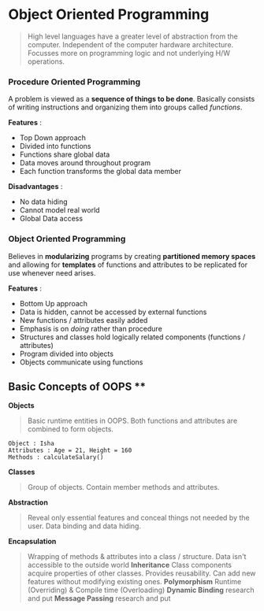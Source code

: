 # Object Oriented Programming 

> High level languages have a greater level of abstraction from the computer. Independent of the computer hardware architecture. Focusses more on programming logic and not underlying H/W operations.

### Procedure Oriented Programming 
A problem is viewed as a **sequence of things to be done**. Basically consists of writing instructions and organizing them into groups called *functions*.

**Features** : 
- Top Down approach 
- Divided into functions
- Functions share global data 
- Data moves around throughout program 
- Each function transforms the global data member 

**Disadvantages** : 
- No data hiding
- Cannot model real world 
- Global Data access


### Object Oriented Programming 
Believes in **modularizing** programs by creating **partitioned memory spaces** and allowing for **templates** of functions and attributes to be replicated for use whenever need arises.

**Features** :
- Bottom Up approach 
- Data is hidden, cannot be accessed by external functions
- New functions / attributes easily added
- Emphasis is on *doing* rather than procedure
- Structures and classes hold logically related components (functions / attributes)
- Program divided into objects
- Objects communicate using functions


## Basic Concepts of OOPS **
**Objects**
>Basic runtime entities in OOPS. Both functions and attributes are combined to form objects.
```
Object : Isha 
Attributes : Age = 21, Height = 160
Methods : calculateSalary()
```

**Classes**
> Group of objects. Contain member methods and attributes. 
 
**Abstraction**
> Reveal only essential features and conceal things not needed by the user. Data binding and data hiding.

**Encapsulation**
> Wrapping of methods & attributes into a class / structure. Data isn't accessible to the outside world
**Inheritance**
> Class components acquire properties of other classes. Provides reusability. Can add new features without modifying existing ones. 
**Polymorphism**
> Runtime (Overriding) & Compile time (Overloading)
**Dynamic Binding**
> research and put
**Message Passing**
> research and put



 
